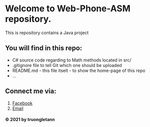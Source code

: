 # Welcome to Web-Phone-ASM repository.

This is repository contains a Java project 

## You will find in this repo:
* C# source code regarding to Math methods located in src/
* .gitignore file to tell Git which one should be uploaded
* README.md - this file itselt - to show the home-page of this
repo
* ...

## Connect me via:
1. [Facebook](https://www.facebook.com/truongletann/)
2. [Email](mailto:truongletan204@gmail.com)

#### © 2021 by truongletann 
